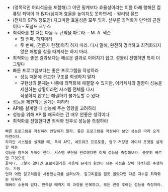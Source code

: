 * (맹목적인 어리석음을 포함해)그 어떤 핑계보다 효율성이라는 이름 아래 행해진 컴퓨팅 죄악이 더 많다(심지어 효율을 높이지도 못하면서) - 윌리엄 울프
* (전체의 97% 정도인) 자그마한 효율성은 모두 잊자. 섣부른 최적화가 만악의 근원이다 - 도널드 크누스
* 최적화를 할 때는 다음 두 규칙을 따르라. - M. A. 잭슨
  * 첫 번째, 하지마라
  * 두 번째, (전문가 한정)아직 하지 마라. 다시 말해, 완전히 명백하고 최적화되지 않은 해법을 찾을 때까지는 하지 마라.
* 최적화는 좋은 결과보다는 해로운 결과로 이어지기 쉽고, 섣불리 진행하면 특히 더 그렇다
* 빠른 프로그램보다는 좋은 프로그램을 작성하라
  * 성능 때문에 견고한 구조를 희생하지 말자
  * 구현상의 문제는 나중에 최적화해 해결할 수 있지만, 아키텍처의 결함이 성능을 제한하는 상황이라면 시스템 전체를 다시<br>
  작성하지 않고는 해결하기 불가능할 수 있다
* 성능을 제한하는 설계는 피하라
* API를 설계할 때 성능에 주는 영향을 고려하라
* 성능을 위해 API를 왜곡하는 건 매우 안좋은 생각이다
* 최적화를 진행한다면 최적화 전후로 성능을 측정하라
```
빠른 프로그램을 작성하려 안달하지 말자. 좋은 프로그램을 작성하다 보면 성능은 따라 오게 마련이다.
하지만 시스템을 설계할 때, 특히 API, 네트워크 프로토콜, 영구 저장용 데이터 포맷을 설계할 때는
성능을 염두에 두어야 한다. 시스템 구현을 완료했다면 이제 성능을 측정해보라. 충분히 빠르면 그것으로
끝이다. 그렇지 않다면 프로파일러를 사용해 문제의 원인이 되는 지점을 찾아 최적화를 수행하라. 가장
먼저 어떤 알고리즘을 사용했는지를 살펴보자. 알고리즘을 잘못 골랐다면 다른 저수준 최적화는 아무리
해봐야 소용이 없다. 만족할 때까지 이 과정을 반복하고, 모든 변경 후에는 성능을 측정하라.
```